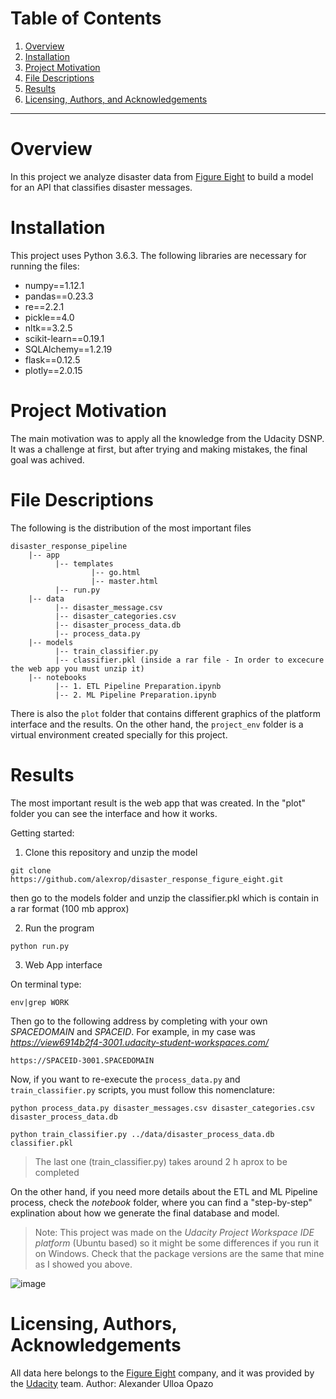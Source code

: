 # Table of Contents

1. [Overview](#overview)
2. [Installation](#installation)
3. [Project Motivation](#motivation)
4. [File Descriptions](#files)
5. [Results](#results)
6. [Licensing, Authors, and Acknowledgements](#licensing)


---

# Overview <a name="overview"></a>

In this project we analyze disaster data from [Figure Eight](https://appen.com/) to build a model for an API that classifies disaster messages.


# Installation <a name="installation"></a>

This project uses Python 3.6.3. The following libraries are necessary for running the files: 

- numpy==1.12.1
- pandas==0.23.3
- re==2.2.1
- pickle==4.0
- nltk==3.2.5
- scikit-learn==0.19.1
- SQLAlchemy==1.2.19
- flask==0.12.5
- plotly==2.0.15

# Project Motivation <a name="motivation"></a>

The main motivation was to apply all the knowledge from the Udacity DSNP. It was a challenge at first, but after trying and making mistakes, the final goal was achived.

# File Descriptions <a name="files"></a>

The following is the distribution of the most important files

```
disaster_response_pipeline
    |-- app
          |-- templates
                  |-- go.html
                  |-- master.html
          |-- run.py
    |-- data
          |-- disaster_message.csv
          |-- disaster_categories.csv
          |-- disaster_process_data.db
          |-- process_data.py
    |-- models
          |-- train_classifier.py
          |-- classifier.pkl (inside a rar file - In order to excecure the web app you must unzip it)
    |-- notebooks
          |-- 1. ETL Pipeline Preparation.ipynb
          |-- 2. ML Pipeline Preparation.ipynb

```
There is also the `plot` folder that contains different graphics of the platform interface and the results. On the other hand, the `project_env` folder is a virtual environment created specially for this project.


# Results <a name="results"></a>

The most important result is the web app that was created. In the "plot" folder you can see the interface and how it works.

Getting started: 

1) Clone this repository and unzip the model 
```
git clone https://github.com/alexrop/disaster_response_figure_eight.git
```
then go to the models folder and unzip the classifier.pkl which is contain in a rar format (100 mb approx)

2) Run the program

```
python run.py
```

3) Web App interface

On terminal type: 
```
env|grep WORK
```

Then go to the following address by completing with your own *SPACEDOMAIN* and *SPACEID*. For example, in my case was *https://view6914b2f4-3001.udacity-student-workspaces.com/*

```
https://SPACEID-3001.SPACEDOMAIN
```
Now, if you want to re-execute the `process_data.py` and `train_classifier.py` scripts, you must follow this nomenclature:

```
python process_data.py disaster_messages.csv disaster_categories.csv disaster_process_data.db
```

```
python train_classifier.py ../data/disaster_process_data.db classifier.pkl
```
>The last one (train_classifier.py) takes around 2 h aprox to be completed


On the other hand, if you need more details about the ETL and ML Pipeline process, check the *notebook* folder,  where you can find a "step-by-step" explination about how we generate the final database and model.

> Note: This project was made on the *Udacity Project Workspace IDE platform* (Ubuntu based) so it might be some differences if you run it on Windows. Check that the package versions are the same that mine as I showed you above.

![image](https://user-images.githubusercontent.com/49656060/127631805-febda984-8554-4906-9c81-efd6525f2c04.png)


# Licensing, Authors, Acknowledgements <a name="licensing"></a>

All data here belongs to the [Figure Eight](https://appen.com/) company, and it was provided by the [Udacity](https://www.udacity.com/course/data-scientist-nanodegree--nd025) team.
Author: Alexander Ulloa Opazo
